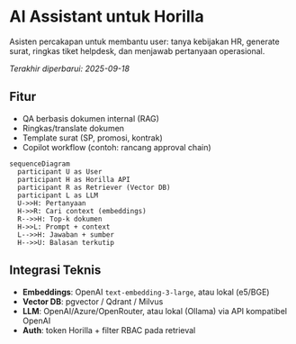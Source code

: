 # AI Assistant untuk Horilla

Asisten percakapan untuk membantu user: tanya kebijakan HR, generate surat, ringkas tiket helpdesk, dan menjawab pertanyaan operasional.

_Terakhir diperbarui: 2025-09-18_

## Fitur
- QA berbasis dokumen internal (RAG)
- Ringkas/translate dokumen
- Template surat (SP, promosi, kontrak)
- Copilot workflow (contoh: rancang approval chain)

```mermaid
sequenceDiagram
  participant U as User
  participant H as Horilla API
  participant R as Retriever (Vector DB)
  participant L as LLM
  U->>H: Pertanyaan
  H->>R: Cari context (embeddings)
  R-->>H: Top-k dokumen
  H->>L: Prompt + context
  L-->>H: Jawaban + sumber
  H-->>U: Balasan terkutip
```

## Integrasi Teknis
- **Embeddings**: OpenAI `text-embedding-3-large`, atau lokal (e5/BGE)
- **Vector DB**: pgvector / Qdrant / Milvus
- **LLM**: OpenAI/Azure/OpenRouter, atau lokal (Ollama) via API kompatibel OpenAI
- **Auth**: token Horilla + filter RBAC pada retrieval
